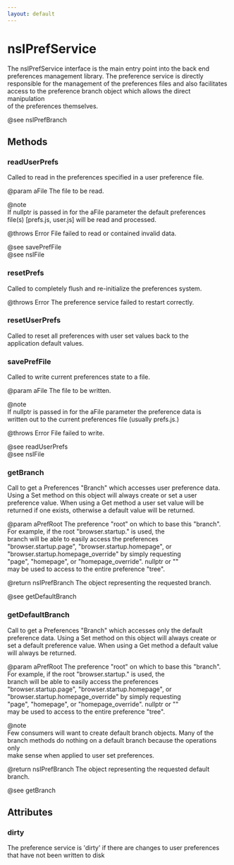 ```yaml
---
layout: default
---
```


# nsIPrefService #
  
The nsIPrefService interface is the main entry point into the back end  
preferences management library. The preference service is directly  
responsible for the management of the preferences files and also facilitates  
access to the preference branch object which allows the direct manipulation  
of the preferences themselves.  
  
@see nsIPrefBranch  
  

## Methods ##

### readUserPrefs ###
  
Called to read in the preferences specified in a user preference file.  
  
@param aFile The file to be read.  
  
@note  
If nullptr is passed in for the aFile parameter the default preferences  
file(s) [prefs.js, user.js] will be read and processed.  
  
@throws Error File failed to read or contained invalid data.  
  
@see savePrefFile  
@see nsIFile  
  

### resetPrefs ###
  
Called to completely flush and re-initialize the preferences system.  
  
@throws Error The preference service failed to restart correctly.  
  

### resetUserPrefs ###
  
Called to reset all preferences with user set values back to the  
application default values.  
  

### savePrefFile ###
  
Called to write current preferences state to a file.  
  
@param aFile The file to be written.  
  
@note  
If nullptr is passed in for the aFile parameter the preference data is  
written out to the current preferences file (usually prefs.js.)  
  
@throws Error File failed to write.  
  
@see readUserPrefs  
@see nsIFile  
  

### getBranch ###
  
Call to get a Preferences "Branch" which accesses user preference data.  
Using a Set method on this object will always create or set a user  
preference value. When using a Get method a user set value will be  
returned if one exists, otherwise a default value will be returned.  
  
@param aPrefRoot The preference "root" on which to base this "branch".  
                 For example, if the root "browser.startup." is used, the  
                 branch will be able to easily access the preferences  
                 "browser.startup.page", "browser.startup.homepage", or  
                 "browser.startup.homepage_override" by simply requesting  
                 "page", "homepage", or "homepage_override". nullptr or ""   
                 may be used to access to the entire preference "tree".  
  
@return nsIPrefBranch The object representing the requested branch.  
  
@see getDefaultBranch  
  

### getDefaultBranch ###
  
Call to get a Preferences "Branch" which accesses only the default   
preference data. Using a Set method on this object will always create or  
set a default preference value. When using a Get method a default value  
will always be returned.  
  
@param aPrefRoot The preference "root" on which to base this "branch".  
                 For example, if the root "browser.startup." is used, the  
                 branch will be able to easily access the preferences  
                 "browser.startup.page", "browser.startup.homepage", or  
                 "browser.startup.homepage_override" by simply requesting  
                 "page", "homepage", or "homepage_override". nullptr or ""   
                 may be used to access to the entire preference "tree".  
  
@note  
Few consumers will want to create default branch objects. Many of the  
branch methods do nothing on a default branch because the operations only  
make sense when applied to user set preferences.  
  
@return nsIPrefBranch The object representing the requested default branch.  
  
@see getBranch  
  

## Attributes ##

### dirty ###
  
The preference service is 'dirty' if there are changes to user preferences  
that have not been written to disk  
  
